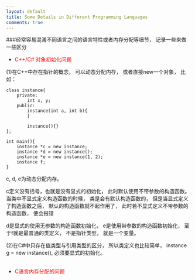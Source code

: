 ```yaml
---
layout: default
title: Some Details in Different Programming Languages
comments: true
---
```


###经常容易混淆不同语言之间的语言特性或者内存分配等细节， 记录一些来做一些区分

* <font color="red">C++/C# 对象初始化问题</font>

(1)在C++中存在指针的概念， 可以动态分配内存， 或者直接new一个对象， 比如：

```
class instance{
    private:
        int x, y;
    public:
        instance(int a, int b){
        }

        instance(){}
};

int main(){
    instance *c = new instance;
    instance *d = new instance();
    instance *e = new instance(1, 2);
    instance f;
}
```
c, d, e为动态分配内存。

c定义没有括号，也就是没有显式的初始化， 此时默认使用不带参数的构造函数。 当类中不显式定义构造函数的时候， 类是会有默认构造函数的， 但是当显式定义了构造函数之后， 默认的构造函数就不起作用了， 此时若不显式定义不带参数的构造函数， 便会报错

d是显式的使用无参数的构造函数初始化， e是使用带参数的构造函数初始化， 至于f就是最普通的类定义， 不是指针类型， 就是一个变量。

(2)在C#中只存在值类型与引用类型的区分， 所以类定义也比较简单， instance g = new instance(), 必须要显式的初始化。
<br/></br>


* <font color="red">C语言内存分配的问题</font>


